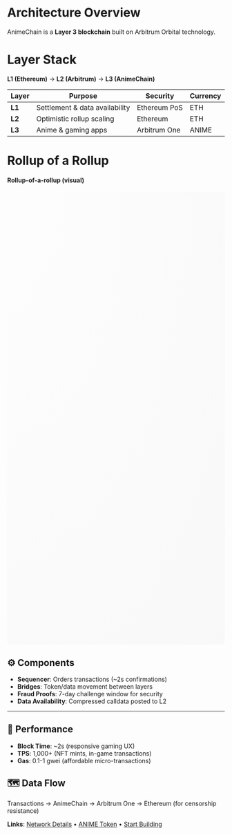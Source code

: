 # Architecture Overview

AnimeChain is a **Layer 3 blockchain** built on Arbitrum Orbital technology.

# Layer Stack

**L1 (Ethereum)** → **L2 (Arbitrum)** → **L3 (AnimeChain)**

| Layer | Purpose | Security | Currency |
|-------|---------|----------|----------|
| **L1** | Settlement & data availability | Ethereum PoS | ETH |
| **L2** | Optimistic rollup scaling | Ethereum | ETH |
| **L3** | Anime & gaming apps | Arbitrum One | ANIME |

# Rollup of a Rollup

#### Rollup-of-a-rollup (visual)

<div class="rollup-canvas-wrap" style="margin: 1rem 0;">
  <canvas id="chainCanvas" width="1000" height="1050" aria-label="Chains visualization" style="max-width:100%; width:100%; height:1050px; display:block; border-radius:8px; background: radial-gradient(ellipse at top left, rgba(255,255,255,0.06), rgba(0,0,0,0.02));"></canvas>
</div>

<script>
(function(){
  const canvas = document.getElementById('chainCanvas');
  if(!canvas) return;
  const ctx = canvas.getContext('2d');
  let cssW = canvas.clientWidth, cssH = canvas.clientHeight, dpr = window.devicePixelRatio || 1;
  function resize(){ cssW = canvas.clientWidth; cssH = canvas.clientHeight; dpr = window.devicePixelRatio||1; canvas.width = Math.floor(cssW*dpr); canvas.height = Math.floor(cssH*dpr); ctx.setTransform(dpr,0,0,dpr,0,0); }
  resize();
  window.addEventListener('resize', resize);

  function loadImg(src){ const img=new Image(); let ok=false; img.onload=()=>ok=true; img.src=src; return {img,isLoaded:()=>ok}; }
  const logos = {
    l3: loadImg('../assets/images/animecoin.webp'),
    l2: loadImg('../assets/images/arbitrum.webp'),
    l1: loadImg('../assets/images/eth.webp')
  };

  function layout(){
    const width = cssW, height = cssH; const third = height/3;
    return {
      width, height, third,
      l3: { y0: 0, y1: third, cy: third*0.5 },
      l2: { y0: third, y1: third*2, cy: third*1.5 },
      l1: { y0: third*2, y1: height, cy: third*2.5 }
    };
  }

  // Per-lane horizontal shift settings
  // Options: 'left' (-100px), 'none' (0px), 'right' (+100px)
  const LANE_SHIFT = { l3: 'none', l2: 'left', l1: 'right' };
  const SHIFT_PX = { left: -75, none: 0, right: 75 };
  function laneOffsetPx(layer){ return SHIFT_PX[LANE_SHIFT[layer]] || 0; }

  // Header styling and metrics
  const HEADER_ICON = 32;
  const HEADER_FONT_SIZE = 20;
  const HEADER_PAD_X = 12;
  const HEADER_PAD_Y = 10;
  const HEADER_GAP = 10;
  const HEADER_BOX_HEIGHT = HEADER_ICON + HEADER_PAD_Y * 1.5; // approximate box height used for vertical offset

  function drawHeader(cx, y, label, logo, bg){
    const icon=HEADER_ICON, gap=HEADER_GAP, padX=HEADER_PAD_X, padY=HEADER_PAD_Y; ctx.save();
    ctx.font=`bold ${HEADER_FONT_SIZE}px ui-sans-serif, system-ui, -apple-system, Segoe UI, Roboto, Helvetica, Arial`;
    const tw=ctx.measureText(label).width; const w=icon+gap+tw+padX*2; const x=cx-w/2; const h=icon+padY*1.5; const r=12; const yTop=y - icon + 8 - padY/2;
    ctx.fillStyle=bg; ctx.beginPath(); ctx.moveTo(x+r,yTop); ctx.lineTo(x+w-r,yTop); ctx.quadraticCurveTo(x+w,yTop,x+w,yTop+r); ctx.lineTo(x+w,yTop+h-r); ctx.quadraticCurveTo(x+w,yTop+h,x+w-r,yTop+h); ctx.lineTo(x+r,yTop+h); ctx.quadraticCurveTo(x,yTop+h,x,yTop+h-r); ctx.lineTo(x,yTop+r); ctx.quadraticCurveTo(x,yTop,x+r,yTop); ctx.closePath(); ctx.fill();
    if(logo && logo.isLoaded()) ctx.drawImage(logo.img, x+padX, y-icon+12, icon, icon); else { ctx.fillStyle='rgba(0,0,0,0.35)'; ctx.beginPath(); ctx.arc(x+padX+icon/2,y-icon/2+12,icon/2,0,Math.PI*2); ctx.fill(); }
    ctx.fillStyle='#111'; ctx.textBaseline='alphabetic'; ctx.fillText(label, x+padX+icon+gap, y+6); ctx.restore();
  }

  function drawBackgrounds(){ const L=layout(); ctx.save();
    ctx.fillStyle='rgba(255,214,10,0.12)'; ctx.fillRect(0,L.l3.y0,L.width,L.l3.y1-L.l3.y0);
    ctx.fillStyle='rgba(78,205,196,0.12)'; ctx.fillRect(0,L.l2.y0,L.width,L.l2.y1-L.l2.y0);
    ctx.fillStyle='rgba(69,183,209,0.12)'; ctx.fillRect(0,L.l1.y0,L.width,L.l1.y1-L.l1.y0);
    ctx.restore();
    const titleX = L.width * 0.25;
    drawHeader(titleX, L.l3.y0 + 18 + HEADER_BOX_HEIGHT, 'AnimeChain (L3)', logos.l3, 'rgba(255,247,200,0.96)');
    drawHeader(titleX, L.l2.y0 + 18 + HEADER_BOX_HEIGHT, 'Arbitrum (L2)', logos.l2, 'rgba(224,255,250,0.96)');
    drawHeader(titleX, L.l1.y0 + 18 + HEADER_BOX_HEIGHT, 'Ethereum (L1)', logos.l1, 'rgba(224,243,255,0.96)');
  }

  function drawRoundedRect(x,y,w,h,r){ const rr=Math.min(r,w*0.5,h*0.5); ctx.beginPath(); ctx.moveTo(x+rr,y); ctx.lineTo(x+w-rr,y); ctx.quadraticCurveTo(x+w,y,x+w,y+rr); ctx.lineTo(x+w,y+h-rr); ctx.quadraticCurveTo(x+w,y+h,x+w-rr,y+h); ctx.lineTo(x+rr,y+h); ctx.quadraticCurveTo(x,y+h,x,y+h-rr); ctx.lineTo(x,y+rr); ctx.quadraticCurveTo(x,y,x+rr,y); ctx.closePath(); }

  function drawProjectedCube2D(cx, cy, size, faceFillColor = 'rgba(255,214,10,1)'){
    const s = size * (2/3);
    const half = s/2; const off = s/4;
    const fx0 = cx - half, fy0 = cy - half, fx1 = cx + half, fy1 = cy + half; // front square (on top)
    const bx0 = fx0 - off, by0 = fy0 - off, bx1 = fx1 - off, by1 = fy1 - off; // back square
    ctx.save();
    ctx.lineWidth = 1.6;
    // back square (opaque) – fill, then stroke edges individually
    ctx.fillStyle = faceFillColor;
    ctx.beginPath(); ctx.rect(bx0, by0, bx1 - bx0, by1 - by0); ctx.fill();
    // top edge (black)
    ctx.strokeStyle = '#111';
    ctx.beginPath(); ctx.moveTo(bx0, by0); ctx.lineTo(bx1, by0); ctx.stroke();
    // left edge (black)
    ctx.beginPath(); ctx.moveTo(bx0, by0); ctx.lineTo(bx0, by1); ctx.stroke();
    // bottom edge (black)
    ctx.beginPath(); ctx.moveTo(bx0, by1); ctx.lineTo(bx1, by1); ctx.stroke();
    // right edge (yellow to hide)
    ctx.strokeStyle = faceFillColor;
    ctx.beginPath(); ctx.moveTo(bx1, by0); ctx.lineTo(bx1, by1); ctx.stroke();
    // side faces (parallelograms) fully filled
    ctx.fillStyle = faceFillColor; ctx.strokeStyle = '#111';
    // top face between back top edge and front top edge
    ctx.beginPath();
    ctx.moveTo(bx0, by0); ctx.lineTo(bx1, by0); ctx.lineTo(fx1, fy0); ctx.lineTo(fx0, fy0); ctx.closePath();
    ctx.fill(); ctx.stroke();
    // right face
    ctx.beginPath();
    ctx.moveTo(bx1, by0); ctx.lineTo(bx1, by1); ctx.lineTo(fx1, fy1); ctx.lineTo(fx1, fy0); ctx.closePath();
    ctx.fill(); ctx.stroke();
    // bottom face
    ctx.beginPath();
    ctx.moveTo(bx0, by1); ctx.lineTo(bx1, by1); ctx.lineTo(fx1, fy1); ctx.lineTo(fx0, fy1); ctx.closePath();
    ctx.fill(); ctx.stroke();
    // left face
    ctx.beginPath();
    ctx.moveTo(bx0, by0); ctx.lineTo(bx0, by1); ctx.lineTo(fx0, fy1); ctx.lineTo(fx0, fy0); ctx.closePath();
    ctx.fill(); ctx.stroke();
    // front square (opaque, on top)
    ctx.fillStyle = faceFillColor;
    ctx.beginPath(); ctx.rect(fx0, fy0, fx1 - fx0, fy1 - fy0); ctx.fill(); ctx.stroke();
    ctx.restore();
  }

  // Lane colors
  const COLOR_L3 = 'rgba(255,214,10,1)';
  const COLOR_L2 = 'rgba(30,136,229,1)';
  const COLOR_L1 = 'rgba(120,120,120,1)';
  const TX_FILL_L3 = 'rgba(255,214,10,0.18)';
  const TX_FILL_L2 = 'rgba(30,136,229,0.18)';
  const TX_FILL_L1 = 'rgba(120,120,120,0.18)';
  // Distinct color for rollup egress/reinsertion to visually link them across lanes
  const ROLLUP_TX_FILL = 'rgba(255,140,0,0.4)';
  const LABEL_HOLD_MS = Math.floor(700 * 2.5); // 2.5x longer than highlight duration before fading
  const LABEL_FADE_MS = 600;
  const activeLabels = [];
  const pendingRollupToL2 = [];

  const txs=[]; let nextSpawn = performance.now();
  const txsL1=[]; let nextSpawnL1 = performance.now();
  const txsL2=[]; let nextSpawnL2 = performance.now();
  function randSpawn(){ return 200 + Math.random()*1600; }
  // Mining controller to synchronize pauses and block movement
  const miningCtrl = { state:'idle', inputActive:false, pauseStart:0, stackMoveStart:0, stackDelta:0 };
  const miningCtrl1 = { state:'idle', inputActive:false, pauseStart:0, stackMoveStart:0, stackDelta:0 };
  const miningCtrl2 = { state:'idle', inputActive:false, pauseStart:0, stackMoveStart:0, stackDelta:0 };

  // Cube move animation state
  const cubeMoveDuration = 900; // ms
  const cubeFadeDuration = 700; // ms
  // Per-lane move durations: L3 faster (3x), L1 slower (2x)
  const cubeMoveDurationL3 = Math.max(100, Math.floor(cubeMoveDuration / 3));
  const cubeMoveDurationL2 = cubeMoveDuration;
  const cubeMoveDurationL1 = cubeMoveDuration * 2;
  const cubeAnim = { active: false, start: 0, fadeStart: 0, recorded:false };
  const cubeAnim1 = { active: false, start: 0, fadeStart: 0, recorded:false };
  const cubeAnim2 = { active: false, start: 0, fadeStart: 0, recorded:false };
  let movedCubes = []; // persisted moved cubes {cx, cy, s, moves}
  let movedCubes1 = [];
  let movedCubes2 = [];
  let cyclesCount = 0;
  let cyclesCount2 = 0;
  // L3 rollup of two blocks into an egress transaction
  const rollupL3 = { active:false, phase:'idle', start:0, morphStart:0, emitted:false, bounds:null, target:null };
  const egressTxsL3 = []; // { x, y, size, v, endX, last }
  // L2 rollup visuals
  const rollupL2 = { active:false, phase:'idle', start:0, morphStart:0, emitted:false, bounds:null, target:null };
  const egressTxsL2 = [];
  const highlightDuration = 700; // ms
  const morphDuration = 500; // ms
  function triggerCubeMove(){ if(!cubeAnim.active && cubeAnim.fadeStart===0){ cubeAnim.active = true; cubeAnim.start = performance.now(); cubeAnim.fadeStart = 0; } }
  function triggerCubeMoveL1(){ if(!cubeAnim1.active && cubeAnim1.fadeStart===0){ cubeAnim1.active = true; cubeAnim1.start = performance.now(); cubeAnim1.fadeStart = 0; } }
  function triggerCubeMoveL2(){ if(!cubeAnim2.active && cubeAnim2.fadeStart===0){ cubeAnim2.active = true; cubeAnim2.start = performance.now(); cubeAnim2.fadeStart = 0; } }
  // Expose for manual triggering of a full mining cycle
  window.triggerMiningCycle = function(){
    if(miningCtrl.state==='idle'){
      miningCtrl.inputActive = true; // pause inflow
      miningCtrl.pauseStart = performance.now();
      miningCtrl.state = 'pausing';
      // apply stop-at-wait to in-flight txs
      for(let k=0;k<txs.length;k++){
        const txx = txs[k];
        txx.stopAtWait = txx.x < txx.waitX;
      }
    }
  };
  window.triggerMiningCycleL1 = function(){
    if(miningCtrl1.state==='idle'){
      miningCtrl1.inputActive = true;
      miningCtrl1.pauseStart = performance.now();
      miningCtrl1.state = 'pausing';
      for(let k=0;k<txsL1.length;k++){
        const txx = txsL1[k];
        txx.stopAtWait = txx.x < txx.waitX;
      }
    }
  };
  window.triggerMiningCycleL2 = function(){
    if(miningCtrl2.state==='idle'){
      miningCtrl2.inputActive = true;
      miningCtrl2.pauseStart = performance.now();
      miningCtrl2.state = 'pausing';
      for(let k=0;k<txsL2.length;k++){
        const txx = txsL2[k];
        txx.stopAtWait = txx.x < txx.waitX;
      }
    }
  };
  // auto trigger every few seconds (3.5–6s)
  let nextAutoMine = performance.now() + (3500 + Math.random()*2500);
  let nextAutoMineL1 = performance.now() + (3500 + Math.random()*2500);
  let nextAutoMineL2 = performance.now() + (3500 + Math.random()*2500);
  function spawnTxn(){
    const L=layout();
    const size=Math.max(16, Math.min(24, L.width*0.02));
    const yShift = L.third * 0.2;
    const centerY=L.l3.cy + yShift; const offset=(Math.random()*2-1)*8;
    const offsetX = laneOffsetPx('l3');
    const startX=-size-20 + offsetX; const xShift = L.width * 0.25; const baseEndX=L.width-24 - xShift + offsetX;
    const rawTotal = baseEndX - startX;
    const finalDist = rawTotal * 0.90; // end 10% earlier than before
    const endX = startX + finalDist;
    const duration=2200+Math.random()*1600; const v = finalDist / duration; // px per ms
    const waitX = startX + finalDist*0.85;
    const nowTs = performance.now();
    txs.push({ size, y:centerY+offset, startX, endX, x:startX, v, waitX, stopAtWait: miningCtrl.inputActive, paused:false, last: nowTs });
  }

  function spawnTxnL1(){
    const L=layout();
    const size=Math.max(16, Math.min(24, L.width*0.02));
    const yShift = L.third * 0.2;
    const centerY=L.l1.cy + yShift; const offset=(Math.random()*2-1)*8;
    const offsetX = laneOffsetPx('l1');
    const startX=-size-20 + offsetX; const xShift = L.width * 0.25; const baseEndX=L.width-24 - xShift + offsetX;
    const rawTotal = baseEndX - startX;
    const finalDist = rawTotal * 0.90;
    const endX = startX + finalDist;
    const duration=2200+Math.random()*1600; const v = finalDist / duration;
    const waitX = startX + finalDist*0.85;
    const nowTs = performance.now();
    txsL1.push({ size, y:centerY+offset, startX, endX, x:startX, v, waitX, stopAtWait: miningCtrl1.inputActive, paused:false, last: nowTs });
  }

  function spawnTxnL2(){
    const L=layout();
    const size=Math.max(16, Math.min(24, L.width*0.02));
    const yShift = L.third * 0.2;
    const centerY=L.l2.cy + yShift; const offset=(Math.random()*2-1)*8;
    const offsetX = laneOffsetPx('l2');
    const startX=-size-20 + offsetX; const xShift = L.width * 0.25; const baseEndX=L.width-24 - xShift + offsetX;
    const rawTotal = baseEndX - startX;
    const finalDist = rawTotal * 0.90;
    const endX = startX + finalDist;
    const duration=2200+Math.random()*1600; const v = finalDist / duration;
    const waitX = startX + finalDist*0.85;
    const nowTs = performance.now();
    txsL2.push({ size, y:centerY+offset, startX, endX, x:startX, v, waitX, stopAtWait: miningCtrl2.inputActive, paused:false, last: nowTs });
  }

  function drawTxnColored(tx, fill){ ctx.save(); ctx.fillStyle=fill; ctx.strokeStyle='#111'; ctx.lineWidth=1.2; drawRoundedRect(tx.x-tx.size/2, tx.y-tx.size/2, tx.size, tx.size, 5); ctx.fill(); ctx.stroke(); ctx.restore(); }

  function frame(now){ const L=layout(); ctx.clearRect(0,0,L.width,L.height); drawBackgrounds();
    // subtle grid
    ctx.save(); ctx.strokeStyle='rgba(0,0,0,0.04)'; ctx.lineWidth=1; const grid=20; for(let x=0;x<L.width;x+=grid){ ctx.beginPath(); ctx.moveTo(x,0); ctx.lineTo(x,L.height); ctx.stroke(); } for(let y=0;y<L.height;y+=grid){ ctx.beginPath(); ctx.moveTo(0,y); ctx.lineTo(L.width,y); ctx.stroke(); } ctx.restore();
    // spawning
    if(now>=nextSpawn){ spawnTxn(); nextSpawn = now + randSpawn(); }
    if(now>=nextSpawnL2){ spawnTxnL2(); nextSpawnL2 = now + randSpawn(); }
    if(now>=nextSpawnL1){ spawnTxnL1(); nextSpawnL1 = now + randSpawn(); }
    // auto mining trigger
    if(now>=nextAutoMine){ window.triggerMiningCycle(); nextAutoMine = now + (3500 + Math.random()*2500); }
    if(now>=nextAutoMineL2){ window.triggerMiningCycleL2(); nextAutoMineL2 = now + (3500 + Math.random()*2500); }
    if(now>=nextAutoMineL1){ window.triggerMiningCycleL1(); nextAutoMineL1 = now + (3500 + Math.random()*2500); }
    // Single line per frame: animate with cubes; from top to current cube center
    ctx.save(); ctx.strokeStyle = '#111'; ctx.lineWidth = 2;
    {
      const Ltmp = layout();
      const baseS = Math.min(Ltmp.third * 0.5, 100);
      const sNow = baseS * 0.7;
      const xShift = Ltmp.width * 0.25; const cxNow = Ltmp.width - 24 - sNow/2 - xShift + laneOffsetPx('l3');
      const yShift = Ltmp.third * 0.2;
      const baseCYNow = Ltmp.l3.cy + yShift;
      let cyNow = baseCYNow;
      if(cubeAnim.active){
        const t = Math.min(1, (now - cubeAnim.start) / cubeMoveDurationL3);
        const p = t < 0.5 ? 2*t*t : 1 - Math.pow(-2*t + 2, 2)/2;
        const targetCYNow = baseCYNow - 1.2 * sNow;
        cyNow = baseCYNow + (targetCYNow - baseCYNow) * p;
      }
      ctx.beginPath(); ctx.moveTo(cxNow, Ltmp.l3.y0); ctx.lineTo(cxNow, cyNow); ctx.stroke();
    }
    ctx.restore();
    // L2: Single line per frame from top to current cube center in L2 lane
    ctx.save(); ctx.strokeStyle = '#111'; ctx.lineWidth = 2;
    {
      const Ltmp = layout();
      const baseS = Math.min(Ltmp.third * 0.5, 100);
      const sNow = baseS * 0.7;
      const xShift = Ltmp.width * 0.25; const cxNow = Ltmp.width - 24 - sNow/2 - xShift + laneOffsetPx('l2');
      const yShift = Ltmp.third * 0.2;
      const baseCYNow = Ltmp.l2.cy + yShift;
      let cyNow = baseCYNow;
      if(cubeAnim2.active){
        const t = Math.min(1, (now - cubeAnim2.start) / cubeMoveDurationL2);
        const p = t < 0.5 ? 2*t*t : 1 - Math.pow(-2*t + 2, 2)/2;
        const targetCYNow = baseCYNow - 1.2 * sNow;
        cyNow = baseCYNow + (targetCYNow - baseCYNow) * p;
      }
      ctx.beginPath(); ctx.moveTo(cxNow, Ltmp.l2.y0); ctx.lineTo(cxNow, cyNow); ctx.stroke();
    }
    ctx.restore();
    // L1: Single line per frame from top to current cube center in L1 lane
    ctx.save(); ctx.strokeStyle = '#111'; ctx.lineWidth = 2;
    {
      const Ltmp = layout();
      const baseS = Math.min(Ltmp.third * 0.5, 100);
      const sNow = baseS * 0.7;
      const xShift = Ltmp.width * 0.25; const cxNow = Ltmp.width - 24 - sNow/2 - xShift + laneOffsetPx('l1');
      const yShift = Ltmp.third * 0.2;
      const baseCYNow = Ltmp.l1.cy + yShift;
      let cyNow = baseCYNow;
      if(cubeAnim1.active){
        const t = Math.min(1, (now - cubeAnim1.start) / cubeMoveDurationL1);
        const p = t < 0.5 ? 2*t*t : 1 - Math.pow(-2*t + 2, 2)/2;
        const targetCYNow = baseCYNow - 1.2 * sNow;
        cyNow = baseCYNow + (targetCYNow - baseCYNow) * p;
      }
      ctx.beginPath(); ctx.moveTo(cxNow, Ltmp.l1.y0); ctx.lineTo(cxNow, cyNow); ctx.stroke();
    }
    ctx.restore();
    // draw previously moved cubes (persist for up to 4 cycles)
    for(let i=0;i<movedCubes.length;i++){
      const mc = movedCubes[i];
      let drawY = mc.cy;
      if(cubeAnim.active && miningCtrl.state==='moving' && mc.animFromY !== undefined){
        const t = Math.min(1, (now - miningCtrl.stackMoveStart) / cubeMoveDurationL3);
        const p = t < 0.5 ? 2*t*t : 1 - Math.pow(-2*t + 2, 2)/2;
        drawY = mc.animFromY + (mc.animToY - mc.animFromY) * p;
      }
      drawProjectedCube2D(mc.cx, drawY, mc.s, COLOR_L3);
    }
    // L2 moved cubes
    for(let i=0;i<movedCubes2.length;i++){
      const mc = movedCubes2[i];
      let drawY = mc.cy;
      if(cubeAnim2.active && miningCtrl2.state==='moving' && mc.animFromY !== undefined){
        const t = Math.min(1, (now - miningCtrl2.stackMoveStart) / cubeMoveDurationL2);
        const p = t < 0.5 ? 2*t*t : 1 - Math.pow(-2*t + 2, 2)/2;
        drawY = mc.animFromY + (mc.animToY - mc.animFromY) * p;
      }
      drawProjectedCube2D(mc.cx, drawY, mc.s, COLOR_L2);
    }
    // L1 moved cubes
    for(let i=0;i<movedCubes1.length;i++){
      const mc = movedCubes1[i];
      let drawY = mc.cy;
      if(cubeAnim1.active && miningCtrl1.state==='moving' && mc.animFromY !== undefined){
        const t = Math.min(1, (now - miningCtrl1.stackMoveStart) / cubeMoveDurationL1);
        const p = t < 0.5 ? 2*t*t : 1 - Math.pow(-2*t + 2, 2)/2;
        drawY = mc.animFromY + (mc.animToY - mc.animFromY) * p;
      }
      drawProjectedCube2D(mc.cx, drawY, mc.s, COLOR_L1);
    }
    // draw cube at far right end of L3 lane with vertical move + connector + fade-in replacement
    const Lnow = layout();
    const baseS = Math.min(Lnow.third * 0.5, 100);
    const s = baseS * 0.7; // scale blocks by 70%
    const xShift = Lnow.width * 0.25; const cx = Lnow.width - 24 - s/2 - xShift + laneOffsetPx('l3');
    const yShift = Lnow.third * 0.2;
    const baseCY = Lnow.l3.cy + yShift;
    const targetCY = baseCY - 1.2 * s;
    let drawCY = baseCY;
    if(cubeAnim.active){
      const t = Math.min(1, (now - cubeAnim.start) / cubeMoveDurationL3);
      const p = t < 0.5 ? 2*t*t : 1 - Math.pow(-2*t + 2, 2)/2;
      drawCY = baseCY + (targetCY - baseCY) * p;
      drawProjectedCube2D(cx, drawCY, s, COLOR_L3);
      if(t >= 1){
        if(!cubeAnim.recorded){
          // finalize moved cubes animation: set new cy and increment moves
          for(let i=0;i<movedCubes.length;i++){
            if(movedCubes[i].animToY !== undefined){ movedCubes[i].cy = movedCubes[i].animToY; }
            movedCubes[i].moves = (movedCubes[i].moves||0) + 1;
            delete movedCubes[i].animFromY; delete movedCubes[i].animToY;
          }
          // drop cubes that have moved up 2 times
          movedCubes = movedCubes.filter(c => (c.moves||0) < 2);
          // record new moved cube at target
          movedCubes.push({ cx, cy: targetCY, s, moves: 0 });
          cubeAnim.recorded = true; cyclesCount += 1;
          // every 2 block loops: highlight last two cubes and emit egress txn to the right
          if(cyclesCount % 2 === 0 && movedCubes.length >= 2){
            const a = movedCubes[movedCubes.length-1];
            const b = movedCubes[movedCubes.length-2];
            const pad = Math.max(a.s, b.s) * 0.15;
            const minX = Math.min(a.cx - a.s*0.6, b.cx - b.s*0.6) - pad;
            const maxX = Math.max(a.cx + a.s*0.6, b.cx + b.s*0.6) + pad;
            const minY = Math.min(a.cy - a.s*0.6, b.cy - b.s*0.6) - pad;
            const maxY = Math.max(a.cy + a.s*0.6, b.cy + b.s*0.6) + pad;
            rollupL3.active = true; rollupL3.phase = 'highlight'; rollupL3.start = now; rollupL3.morphStart = 0; rollupL3.emitted = false; rollupL3.bounds = { minX, maxX, minY, maxY }; rollupL3.target = null;
          }
        }
        if(cubeAnim.fadeStart === 0) cubeAnim.fadeStart = now;
        // allow resume after full animation completes
        if(miningCtrl.state==='moving'){ miningCtrl.state='fading'; }
      }
    } else {
      drawProjectedCube2D(cx, baseCY, s, COLOR_L3);
    }
    // L3: highlight then morph into txn square and continue off-page
    if(rollupL3.active && rollupL3.bounds){
      const Ltmp = layout();
      const b = rollupL3.bounds;
      if(rollupL3.phase === 'highlight'){
        const elapsed = now - rollupL3.start;
        ctx.save();
        ctx.globalAlpha = Math.max(0, 1 - (elapsed / highlightDuration) * 0.2);
        ctx.fillStyle = 'rgba(255,214,10,0.18)';
        ctx.strokeStyle = 'rgba(17,17,17,0.6)';
        ctx.lineWidth = 2;
        const bw = (b.maxX - b.minX);
        const bh = (b.maxY - b.minY);
        const bhAdj = bh * 0.9; // reduce bottom by ~10%
        drawRoundedRect(b.minX, b.minY, bw, bhAdj, 10);
        ctx.fill(); ctx.stroke();
        ctx.restore();
        if(elapsed >= highlightDuration){
          const bw2 = (b.maxX - b.minX);
          const bh2 = (b.maxY - b.minY);
          const bhAdj2 = bh2 * 0.9;
          const yCenter = b.minY + bhAdj2 / 2;
          const startX = b.maxX + 10;
          const targetSize = Math.min(Ltmp.third * 0.16, 22);
          const targetRect = { x: startX - targetSize/2, y: yCenter - targetSize/2, w: targetSize, h: targetSize };
          rollupL3.phase = 'morph'; rollupL3.morphStart = now; rollupL3.target = targetRect;
        }
      } else if(rollupL3.phase === 'morph' && rollupL3.target){
        const t = Math.min(1, (now - rollupL3.morphStart) / morphDuration);
        const sx = b.minX, sy = b.minY, sw = (b.maxX - b.minX), sh = (b.maxY - b.minY) * 0.9; // start from adjusted highlight height
        const tx = rollupL3.target.x, ty = rollupL3.target.y, tw = rollupL3.target.w, th = rollupL3.target.h;
        const ix = sx + (tx - sx)*t;
        const iy = sy + (ty - sy)*t;
        const iw = sw + (tw - sw)*t;
        const ih = sh + (th - sh)*t;
        ctx.save();
        // blend color from yellow to blue across morph
        const alpha = 0.18;
        const mix = t;
        const r = Math.round((255*(1-mix) + 30*mix));
        const g = Math.round((214*(1-mix) + 136*mix));
        const bcol = Math.round((10*(1-mix) + 229*mix));
        ctx.fillStyle = `rgba(${r},${g},${bcol},${alpha})`;
        ctx.strokeStyle = 'rgba(17,17,17,0.7)';
        ctx.lineWidth = 2;
        drawRoundedRect(ix, iy, iw, ih, 10 * (1 - t) + 5 * t);
        ctx.fill(); ctx.stroke();
        // Draw label to the right of the rectangle, above the txn square being created (target)
        // queue label to display with extended hold and fade
        activeLabels.push({ text: 'Rollup Transaction', x: tx + tw - 31, y: ty - 6, start: now, holdMs: LABEL_HOLD_MS, fadeMs: LABEL_FADE_MS });
        ctx.restore();
        if(t >= 1 && !rollupL3.emitted){
          const startXCenter = tx + tw/2;
          const yCenter = ty + th/2;
          const endX = Ltmp.width + 50;
          const duration = 1500;
          const v = (endX - startXCenter) / duration;
          const size = tw; // same as target
          // Track this rollup egress with a special color and id so L2 can mirror it after exit
          const rollId = now; // simple unique id per emission
          egressTxsL3.push({ x:startXCenter, y:yCenter, size, v, endX, last: now, fill: ROLLUP_TX_FILL, rollId });
          rollupL3.emitted = true; rollupL3.active = false; rollupL3.bounds = null; rollupL3.target = null; rollupL3.phase = 'idle';
        }
      }
    }
    if(cubeAnim.fadeStart > 0){
      const ft = Math.min(1, (now - cubeAnim.fadeStart) / cubeFadeDuration);
      ctx.save(); ctx.globalAlpha = ft; drawProjectedCube2D(cx, baseCY, s, COLOR_L3); ctx.restore();
      if(ft >= 1){
        cubeAnim.active = false;
        cubeAnim.recorded = false;
        cubeAnim.fadeStart = 0;
        // resume tx flow
        if(miningCtrl.state==='fading'){
          miningCtrl.inputActive=false; miningCtrl.state='idle';
          // immediately resume all txs
          for(let k=0;k<txs.length;k++){
            txs[k].paused=false; txs[k].stopAtWait=false; txs[k].last = now;
          }
        }
      }
    }
    // L1 active cube
    // L2 active cube
    {
      const Lnow2 = layout();
      const baseS2 = Math.min(Lnow2.third * 0.5, 100);
      const s2 = baseS2 * 0.7;
      const xShift2 = Lnow2.width * 0.25; const cx2 = Lnow2.width - 24 - s2/2 - xShift2 + laneOffsetPx('l2');
      const yShift2 = Lnow2.third * 0.2;
      const baseCY2 = Lnow2.l2.cy + yShift2;
      const targetCY2 = baseCY2 - 1.2 * s2;
      let drawCY2 = baseCY2;
      if(cubeAnim2.active){
        const t = Math.min(1, (now - cubeAnim2.start) / cubeMoveDurationL2);
        const p = t < 0.5 ? 2*t*t : 1 - Math.pow(-2*t + 2, 2)/2;
        drawCY2 = baseCY2 + (targetCY2 - baseCY2) * p;
        drawProjectedCube2D(cx2, drawCY2, s2, COLOR_L2);
        if(t >= 1){
          if(!cubeAnim2.recorded){
            for(let i=0;i<movedCubes2.length;i++){
              if(movedCubes2[i].animToY !== undefined){ movedCubes2[i].cy = movedCubes2[i].animToY; }
              movedCubes2[i].moves = (movedCubes2[i].moves||0) + 1;
              delete movedCubes2[i].animFromY; delete movedCubes2[i].animToY;
            }
            movedCubes2 = movedCubes2.filter(c => (c.moves||0) < 2);
            movedCubes2.push({ cx: cx2, cy: targetCY2, s: s2, moves: 0 });
            cubeAnim2.recorded = true; cyclesCount2 += 1;
            // every 2 block loops on L2: highlight last two cubes and emit egress txn to the right
            if(cyclesCount2 % 2 === 0 && movedCubes2.length >= 2){
              const a2 = movedCubes2[movedCubes2.length-1];
              const b2 = movedCubes2[movedCubes2.length-2];
              const pad2 = Math.max(a2.s, b2.s) * 0.15;
              const minX2 = Math.min(a2.cx - a2.s*0.6, b2.cx - b2.s*0.6) - pad2;
              const maxX2 = Math.max(a2.cx + a2.s*0.6, b2.cx + b2.s*0.6) + pad2;
              const minY2 = Math.min(a2.cy - a2.s*0.6, b2.cy - b2.s*0.6) - pad2;
              const maxY2 = Math.max(a2.cy + a2.s*0.6, b2.cy + b2.s*0.6) + pad2;
              rollupL2.active = true; rollupL2.phase = 'highlight'; rollupL2.start = now; rollupL2.morphStart = 0; rollupL2.emitted = false; rollupL2.bounds = { minX: minX2, maxX: maxX2, minY: minY2, maxY: maxY2 }; rollupL2.target = null;
            }
          }
          if(cubeAnim2.fadeStart === 0) cubeAnim2.fadeStart = now;
          if(miningCtrl2.state==='moving'){ miningCtrl2.state='fading'; }
        }
      } else {
        drawProjectedCube2D(cx2, baseCY2, s2, COLOR_L2);
      }
      if(cubeAnim2.fadeStart > 0){
        const ft = Math.min(1, (now - cubeAnim2.fadeStart) / cubeFadeDuration);
        ctx.save(); ctx.globalAlpha = ft; drawProjectedCube2D(cx2, baseCY2, s2, COLOR_L2); ctx.restore();
        if(ft >= 1){
          cubeAnim2.active = false;
          cubeAnim2.recorded = false;
          cubeAnim2.fadeStart = 0;
          if(miningCtrl2.state==='fading'){
            miningCtrl2.inputActive=false; miningCtrl2.state='idle';
            for(let k=0;k<txsL2.length;k++){
              txsL2[k].paused=false; txsL2[k].stopAtWait=false; txsL2[k].last = now;
            }
          }
        }
      }
    }
    // L2: highlight then morph into txn square and continue off-page
    if(rollupL2.active && rollupL2.bounds){
      const Ltmp = layout();
      const b2 = rollupL2.bounds;
      if(rollupL2.phase === 'highlight'){
        const elapsed2 = now - rollupL2.start;
        ctx.save();
        ctx.globalAlpha = Math.max(0, 1 - (elapsed2 / highlightDuration) * 0.2);
        ctx.fillStyle = 'rgba(255,214,10,0.18)';
        ctx.strokeStyle = 'rgba(17,17,17,0.6)';
        ctx.lineWidth = 2;
        const bw2 = (b2.maxX - b2.minX);
        const bh2 = (b2.maxY - b2.minY);
        const bhAdj2 = bh2 * 0.9; // reduce bottom by ~10%
        drawRoundedRect(b2.minX, b2.minY, bw2, bhAdj2, 10);
        ctx.fill(); ctx.stroke();
        ctx.restore();
        if(elapsed2 >= highlightDuration){
          const yCenter2 = b2.minY + bhAdj2 / 2;
          const startX2 = b2.maxX + 10;
          const targetSize2 = Math.min(Ltmp.third * 0.16, 22);
          const targetRect2 = { x: startX2 - targetSize2/2, y: yCenter2 - targetSize2/2, w: targetSize2, h: targetSize2 };
          rollupL2.phase = 'morph'; rollupL2.morphStart = now; rollupL2.target = targetRect2;
        }
      } else if(rollupL2.phase === 'morph' && rollupL2.target){
        const t2 = Math.min(1, (now - rollupL2.morphStart) / morphDuration);
        const sx2 = b2.minX, sy2 = b2.minY, sw2 = (b2.maxX - b2.minX), sh2 = (b2.maxY - b2.minY) * 0.9;
        const tx2 = rollupL2.target.x, ty2 = rollupL2.target.y, tw2 = rollupL2.target.w, th2 = rollupL2.target.h;
        const ix2 = sx2 + (tx2 - sx2)*t2;
        const iy2 = sy2 + (ty2 - sy2)*t2;
        const iw2 = sw2 + (tw2 - sw2)*t2;
        const ih2 = sh2 + (th2 - sh2)*t2;
        ctx.save();
        const alpha2 = 0.18;
        const mix2 = t2;
        const r2 = Math.round((255*(1-mix2) + 30*mix2));
        const g2 = Math.round((214*(1-mix2) + 136*mix2));
        const bcol2 = Math.round((10*(1-mix2) + 229*mix2));
        ctx.fillStyle = `rgba(${r2},${g2},${bcol2},${alpha2})`;
        ctx.strokeStyle = 'rgba(17,17,17,0.7)';
        ctx.lineWidth = 2;
        drawRoundedRect(ix2, iy2, iw2, ih2, 10 * (1 - t2) + 5 * t2);
        ctx.fill(); ctx.stroke();
        // Label for L2 rollup
        // queue label for L2 as well
        activeLabels.push({ text: 'Rollup Transaction', x: tx2 + tw2 - 15, y: ty2 - 6, start: now, holdMs: LABEL_HOLD_MS, fadeMs: LABEL_FADE_MS });
        ctx.restore();
        if(t2 >= 1 && !rollupL2.emitted){
          const startXCenter2 = tx2 + tw2/2;
          const yCenter2 = ty2 + th2/2;
          const endX2 = Ltmp.width + 50;
          const duration2 = 1500;
          const v2 = (endX2 - startXCenter2) / duration2;
          const size2 = tw2;
          egressTxsL2.push({ x:startXCenter2, y:yCenter2, size: size2, v: v2, endX: endX2, last: now });
          rollupL2.emitted = true; rollupL2.active = false; rollupL2.bounds = null; rollupL2.target = null; rollupL2.phase = 'idle';
        }
      }
    }
    // L1 active cube
    {
      const Lnow1 = layout();
      const baseS1 = Math.min(Lnow1.third * 0.5, 100);
      const s1 = baseS1 * 0.7; // scale blocks by 70%
      const xShift1 = Lnow1.width * 0.25; const cx1 = Lnow1.width - 24 - s1/2 - xShift1 + laneOffsetPx('l1');
      const yShift1 = Lnow1.third * 0.2;
      const baseCY1 = Lnow1.l1.cy + yShift1;
      const targetCY1 = baseCY1 - 1.2 * s1;
      let drawCY1 = baseCY1;
      if(cubeAnim1.active){
        const t = Math.min(1, (now - cubeAnim1.start) / cubeMoveDurationL1);
        const p = t < 0.5 ? 2*t*t : 1 - Math.pow(-2*t + 2, 2)/2;
        drawCY1 = baseCY1 + (targetCY1 - baseCY1) * p;
        drawProjectedCube2D(cx1, drawCY1, s1, COLOR_L1);
        if(t >= 1){
          if(!cubeAnim1.recorded){
            for(let i=0;i<movedCubes1.length;i++){
              if(movedCubes1[i].animToY !== undefined){ movedCubes1[i].cy = movedCubes1[i].animToY; }
              movedCubes1[i].moves = (movedCubes1[i].moves||0) + 1;
              delete movedCubes1[i].animFromY; delete movedCubes1[i].animToY;
            }
            movedCubes1 = movedCubes1.filter(c => (c.moves||0) < 2);
            movedCubes1.push({ cx: cx1, cy: targetCY1, s: s1, moves: 0 });
            cubeAnim1.recorded = true;
          }
          if(cubeAnim1.fadeStart === 0) cubeAnim1.fadeStart = now;
          if(miningCtrl1.state==='moving'){ miningCtrl1.state='fading'; }
        }
      } else {
        drawProjectedCube2D(cx1, baseCY1, s1, COLOR_L1);
      }
      if(cubeAnim1.fadeStart > 0){
        const ft = Math.min(1, (now - cubeAnim1.fadeStart) / cubeFadeDuration);
        ctx.save(); ctx.globalAlpha = ft; drawProjectedCube2D(cx1, baseCY1, s1, COLOR_L1); ctx.restore();
        if(ft >= 1){
          cubeAnim1.active = false;
          cubeAnim1.recorded = false;
          cubeAnim1.fadeStart = 0;
          if(miningCtrl1.state==='fading'){
            miningCtrl1.inputActive=false; miningCtrl1.state='idle';
            for(let k=0;k<txsL1.length;k++){
              txsL1[k].paused=false; txsL1[k].stopAtWait=false; txsL1[k].last = now;
            }
          }
        }
      }
    }
    // mining state machine: pause -> move block -> fade new -> resume
    if(miningCtrl.state==='pausing'){
      if(now - miningCtrl.pauseStart >= 400){
        // compute stack delta for this move and prime animations for existing cubes
        const Ltmp = layout();
        const baseS = Math.min(Ltmp.third * 0.5, 100);
        const sNow = baseS * 0.7;
        miningCtrl.stackDelta = -1.2 * sNow;
        miningCtrl.stackMoveStart = now;
        for(let i=0;i<movedCubes.length;i++){
          movedCubes[i].animFromY = movedCubes[i].cy;
          movedCubes[i].animToY = movedCubes[i].cy + miningCtrl.stackDelta;
        }
        triggerCubeMove();
        miningCtrl.state='moving';
      }
    }
    if(miningCtrl2.state==='pausing'){
      if(now - miningCtrl2.pauseStart >= 400){
        const Ltmp = layout();
        const baseS = Math.min(Ltmp.third * 0.5, 100);
        const sNow = baseS * 0.7;
        miningCtrl2.stackDelta = -1.2 * sNow;
        miningCtrl2.stackMoveStart = now;
        for(let i=0;i<movedCubes2.length;i++){
          movedCubes2[i].animFromY = movedCubes2[i].cy;
          movedCubes2[i].animToY = movedCubes2[i].cy + miningCtrl2.stackDelta;
        }
        triggerCubeMoveL2();
        miningCtrl2.state='moving';
      }
    }
    if(miningCtrl1.state==='pausing'){
      if(now - miningCtrl1.pauseStart >= 400){
        const Ltmp = layout();
        const baseS = Math.min(Ltmp.third * 0.5, 100);
        const sNow = baseS * 0.7;
        miningCtrl1.stackDelta = -1.2 * sNow;
        miningCtrl1.stackMoveStart = now;
        for(let i=0;i<movedCubes1.length;i++){
          movedCubes1[i].animFromY = movedCubes1[i].cy;
          movedCubes1[i].animToY = movedCubes1[i].cy + miningCtrl1.stackDelta;
        }
        triggerCubeMoveL1();
        miningCtrl1.state='moving';
      }
    }
    // update/draw
    for(let i=txs.length-1;i>=0;i--){
      const tx=txs[i];
      const dt = now - tx.last; tx.last = now;
      if(!tx.paused){
        const targetX = tx.stopAtWait ? tx.waitX : tx.endX;
        const direction = Math.sign(targetX - tx.x);
        tx.x = tx.x + direction * tx.v * dt;
        if((direction > 0 && tx.x >= targetX) || (direction < 0 && tx.x <= targetX)){
          tx.x = targetX;
          if(tx.stopAtWait && targetX === tx.waitX){ tx.paused = true; }
        }
      }
      drawTxnColored(tx, TX_FILL_L3);
      if(tx.x >= tx.endX - 0.5){ txs.splice(i,1); }
    }
    // update/draw L3 egress txns to the right
    for(let i=egressTxsL3.length-1;i>=0;i--){
      const et = egressTxsL3[i];
      const dt = now - et.last; et.last = now;
      et.x += et.v * dt;
      // draw styled txn (blue-ish)
      ctx.save();
      ctx.fillStyle= et.fill || TX_FILL_L2; ctx.strokeStyle='#111'; ctx.lineWidth=1.4;
      drawRoundedRect(et.x - et.size/2, et.y - et.size/2, et.size, et.size, 5);
      ctx.fill(); ctx.stroke();
      ctx.restore();
      // When L3 egress leaves screen on the right, create a mirrored txn on L2 at the left side
      if(et.x >= et.endX - 0.5){
        egressTxsL3.splice(i,1);
        const Ltmp = layout();
        const size = et.size;
        const yShift = Ltmp.third * 0.2;
        const y = Ltmp.l2.cy + yShift; // align with standard L2 txn lane height
        const offsetX = laneOffsetPx('l2');
        const startX = -size - 20 + offsetX; // left outside screen for L2
        const xShift = Ltmp.width * 0.25; const baseEndX=Ltmp.width-24 - xShift + offsetX;
        const rawTotal = baseEndX - startX;
        const finalDist = rawTotal * 0.90;
        const endX = startX + finalDist;
        const duration = 1500; const v = finalDist / duration;
        txsL2.push({ size, y, startX, endX, x:startX, v, waitX: startX + finalDist*0.85, stopAtWait: false, paused:false, last: now, fill: et.fill, rollId: et.rollId });
      }
    }
    // update/draw L2 egress txns to the right
    for(let i=egressTxsL2.length-1;i>=0;i--){
      const et2 = egressTxsL2[i];
      const dt2 = now - et2.last; et2.last = now;
      et2.x += et2.v * dt2;
      ctx.save();
      ctx.fillStyle= et2.fill || TX_FILL_L2; ctx.strokeStyle='#111'; ctx.lineWidth=1.4;
      drawRoundedRect(et2.x - et2.size/2, et2.y - et2.size/2, et2.size, et2.size, 5);
      ctx.fill(); ctx.stroke();
      ctx.restore();
      if(et2.x >= et2.endX - 0.5){
        egressTxsL2.splice(i,1);
        // When L2 egress leaves screen on the right, create mirrored txn on L1 at the left side
        const Ltmp = layout();
        const size1 = et2.size;
        const yShift1 = Ltmp.third * 0.2;
        const y1 = Ltmp.l1.cy + yShift1; // align with standard L1 txn lane height
        const offsetX1 = laneOffsetPx('l1');
        const startX1 = -size1 - 20 + offsetX1;
        const xShift1 = Ltmp.width * 0.25; const baseEndX1=Ltmp.width-24 - xShift1 + offsetX1;
        const rawTotal1 = baseEndX1 - startX1;
        const finalDist1 = rawTotal1 * 0.90;
        const endX1 = startX1 + finalDist1;
        const duration1 = 1800; const v1 = finalDist1 / duration1;
        txsL1.push({ size: size1, y: y1, startX: startX1, endX: endX1, x: startX1, v: v1, waitX: startX1 + finalDist1*0.85, stopAtWait: false, paused:false, last: now, fill: et2.fill, rollId: et2.rollId });
      }
    }
    for(let i=txsL2.length-1;i>=0;i--){
      const tx=txsL2[i];
      const dt = now - tx.last; tx.last = now;
      if(!tx.paused){
        const targetX = tx.stopAtWait ? tx.waitX : tx.endX;
        const direction = Math.sign(targetX - tx.x);
        tx.x = tx.x + direction * tx.v * dt;
        if((direction > 0 && tx.x >= targetX) || (direction < 0 && tx.x <= targetX)){
          tx.x = targetX;
          if(tx.stopAtWait && targetX === tx.waitX){ tx.paused = true; }
        }
      }
      drawTxnColored(tx, tx.fill || TX_FILL_L2);
      if(tx.x >= tx.endX - 0.5){ txsL2.splice(i,1); }
    }
    for(let i=txsL1.length-1;i>=0;i--){
      const tx=txsL1[i];
      const dt = now - tx.last; tx.last = now;
      if(!tx.paused){
        const targetX = tx.stopAtWait ? tx.waitX : tx.endX;
        const direction = Math.sign(targetX - tx.x);
        tx.x = tx.x + direction * tx.v * dt;
        if((direction > 0 && tx.x >= targetX) || (direction < 0 && tx.x <= targetX)){
          tx.x = targetX;
          if(tx.stopAtWait && targetX === tx.waitX){ tx.paused = true; }
        }
      }
      drawTxnColored(tx, TX_FILL_L1);
      if(tx.x >= tx.endX - 0.5){ txsL1.splice(i,1); }
    }
    // Draw active labels with extended hold/fade
    for(let i=activeLabels.length-1;i>=0;i--){
      const LBL = activeLabels[i];
      const elapsed = now - LBL.start;
      let alpha = 1;
      if(elapsed > LBL.holdMs){
        const t = Math.min(1, (elapsed - LBL.holdMs) / LBL.fadeMs);
        alpha = 1 - t;
      }
      if(alpha <= 0){ activeLabels.splice(i,1); continue; }
      ctx.save();
      ctx.globalAlpha = alpha;
      ctx.font = 'normal 13px ui-sans-serif, system-ui, -apple-system, Segoe UI, Roboto, Helvetica, Arial';
      ctx.textAlign = 'left';
      ctx.textBaseline = 'bottom';
      const padX = 6, padY = 4, radius = 6;
      const textWidth = ctx.measureText(LBL.text).width;
      const rectX = LBL.x - padX;
      const rectY = LBL.y - (13 + padY*2); // approximate text height 13px
      const rectW = textWidth + padX*2;
      const rectH = 13 + padY*2;
      ctx.fillStyle = 'rgba(255,255,255,0.75)';
      ctx.strokeStyle = 'rgba(17,17,17,0.25)';
      ctx.lineWidth = 1;
      drawRoundedRect(rectX, rectY, rectW, rectH, radius);
      ctx.fill();
      ctx.stroke();
      ctx.fillStyle = '#111';
      ctx.fillText(LBL.text, LBL.x, LBL.y - 2);
      ctx.restore();
    }
    requestAnimationFrame(frame);
  }
  requestAnimationFrame(frame);
})();
</script>

## ⚙️ Components

- **Sequencer**: Orders transactions (~2s confirmations)
- **Bridges**: Token/data movement between layers  
- **Fraud Proofs**: 7-day challenge window for security
- **Data Availability**: Compressed calldata posted to L2

---

## 🚅 Performance

- **Block Time**: ~2s (responsive gaming UX)
- **TPS**: 1,000+ (NFT mints, in-game transactions)  
- **Gas**: 0.1-1 gwei (affordable micro-transactions)

## 🗺️ Data Flow

Transactions → AnimeChain → Arbitrum One → Ethereum (for censorship resistance)

**Links**: [Network Details](../networks/mainnet/network-details.md) • [ANIME Token](../animecoin/index.md) • [Start Building](../developers/index.md) 